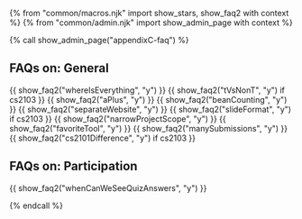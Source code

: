 {% from "common/macros.njk" import  show_stars, show_faq2 with context %}
{% from "common/admin.njk" import show_admin_page with context %}

{% call show_admin_page("appendixC-faq") %}
<div id="main">

## FAQs on: General

{{ show_faq2("whereIsEverything", "y") }}
{{ show_faq2("tVsNonT", "y") if cs2103 }}
{{ show_faq2("aPlus", "y") }}
{{ show_faq2("beanCounting", "y") }}
{{ show_faq2("separateWebsite", "y") }}
{{ show_faq2("slideFormat", "y")  if cs2103 }}
{{ show_faq2("narrowProjectScope", "y") }}
{{ show_faq2("favoriteTool", "y") }}
{{ show_faq2("manySubmissions", "y") }}
{{ show_faq2("cs2101Difference", "y") if cs2103  }}

## FAQs on: Participation

{{ show_faq2("whenCanWeSeeQuizAnswers", "y") }}

</div>

{% endcall %}
